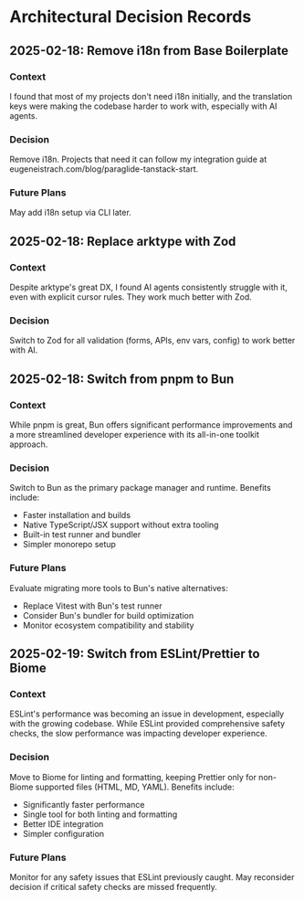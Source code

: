 # Architectural Decision Records

## 2025-02-18: Remove i18n from Base Boilerplate

### Context

I found that most of my projects don't need i18n initially, and the translation
keys were making the codebase harder to work with, especially with AI agents.

### Decision

Remove i18n. Projects that need it can follow my integration guide at
eugeneistrach.com/blog/paraglide-tanstack-start.

### Future Plans

May add i18n setup via CLI later.

## 2025-02-18: Replace arktype with Zod

### Context

Despite arktype's great DX, I found AI agents consistently struggle with it,
even with explicit cursor rules. They work much better with Zod.

### Decision

Switch to Zod for all validation (forms, APIs, env vars, config) to work better
with AI.

## 2025-02-18: Switch from pnpm to Bun

### Context

While pnpm is great, Bun offers significant performance improvements and a more
streamlined developer experience with its all-in-one toolkit approach.

### Decision

Switch to Bun as the primary package manager and runtime. Benefits include:

- Faster installation and builds
- Native TypeScript/JSX support without extra tooling
- Built-in test runner and bundler
- Simpler monorepo setup

### Future Plans

Evaluate migrating more tools to Bun's native alternatives:

- Replace Vitest with Bun's test runner
- Consider Bun's bundler for build optimization
- Monitor ecosystem compatibility and stability

## 2025-02-19: Switch from ESLint/Prettier to Biome

### Context

ESLint's performance was becoming an issue in development, especially with the
growing codebase. While ESLint provided comprehensive safety checks, the slow
performance was impacting developer experience.

### Decision

Move to Biome for linting and formatting, keeping Prettier only for non-Biome
supported files (HTML, MD, YAML). Benefits include:

- Significantly faster performance
- Single tool for both linting and formatting
- Better IDE integration
- Simpler configuration

### Future Plans

Monitor for any safety issues that ESLint previously caught. May reconsider
decision if critical safety checks are missed frequently.

